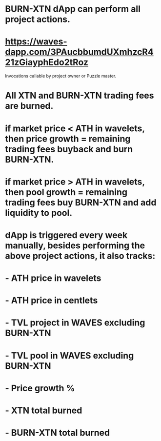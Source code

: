 # BURN-XTN dApp can perform all project actions.
# https://waves-dapp.com/3PAucbbumdUXmhzcR421zGiayphEdo2tRoz
Invocations callable by project owner or Puzzle master.
# All XTN and BURN-XTN trading fees are burned.
# if market price < ATH in wavelets, then price growth = remaining trading fees buyback and burn BURN-XTN.
# if market price > ATH in wavelets, then pool growth = remaining trading fees buy BURN-XTN and add liquidity to pool.
# dApp is triggered every week manually, besides performing the above project actions, it also tracks:
# - ATH price in wavelets
# - ATH price in centlets
# - TVL project in WAVES excluding BURN-XTN
# - TVL pool in WAVES excluding BURN-XTN
# - Price growth %
# - XTN total burned
# - BURN-XTN total burned
